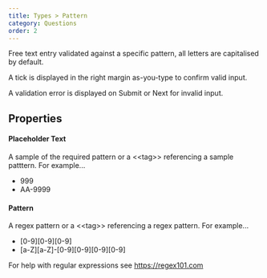 ```yaml
---
title: Types > Pattern
category: Questions
order: 2
---
```


Free text entry validated against a specific pattern, all letters are capitalised by default.

A tick is displayed in the right margin as-you-type to confirm valid input.

A validation error is displayed on Submit or Next for invalid input.

## Properties

#### Placeholder Text
A sample of the required pattern or a &lt;&lt;tag&gt;&gt; referencing a sample patttern. For example...

* 999
* AA-9999

#### Pattern
A regex pattern or a &lt;&lt;tag&gt;&gt; referencing a regex pattern. For example...

* [0-9][0-9][0-9]
* [a-Z][a-Z]-[0-9][0-9][0-9][0-9]

For help with regular expressions see <https://regex101.com>